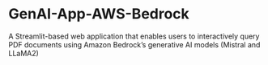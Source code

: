 # GenAI-App-AWS-Bedrock
A Streamlit-based web application that enables users to interactively query PDF documents using Amazon Bedrock’s generative AI models (Mistral and LLaMA2)
